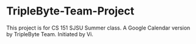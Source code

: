 # TripleByte-Team-Project
This project is for CS 151 SJSU Summer class. A Google Calendar version by TripleByte Team. 
Initiated by Vi.